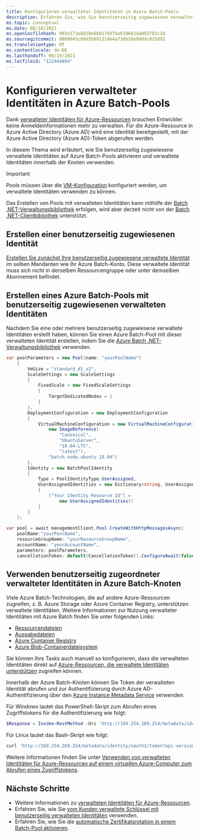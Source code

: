 ```yaml
---
title: Konfigurieren verwalteter Identitäten in Azure Batch-Pools
description: Erfahren Sie, wie Sie benutzerseitig zugewiesene verwaltete Identitäten auf Azure Batch-Pools aktivieren und verwaltete Identitäten innerhalb der Knoten verwenden.
ms.topic: conceptual
ms.date: 08/18/2021
ms.openlocfilehash: 903e173a6028e6bb574dfba618661da802702c2d
ms.sourcegitcommit: 8000045c09d3b091314b4a73db20e99ddc825d91
ms.translationtype: HT
ms.contentlocale: de-DE
ms.lasthandoff: 08/19/2021
ms.locfileid: "122444804"
---
```

# <a name="configure-managed-identities-in-batch-pools"></a>Konfigurieren verwalteter Identitäten in Azure Batch-Pools

Dank [verwalteter Identitäten für Azure-Ressourcen](../active-directory/managed-identities-azure-resources/overview.md) brauchen Entwickler keine Anmeldeinformationen mehr zu verwalten. Für die Azure-Ressource in Azure Active Directory (Azure AD) wird eine Identität bereitgestellt, mit der Azure Active Directory (Azure AD)-Token abgerufen werden.

In diesem Thema wird erläutert, wie Sie benutzerseitig zugewiesene verwaltete Identitäten auf Azure Batch-Pools aktivieren und verwaltete Identitäten innerhalb der Knoten verwenden.

> [!IMPORTANT]
> Pools müssen über die [VM-Konfiguration](nodes-and-pools.md#virtual-machine-configuration) konfiguriert werden, um verwaltete Identitäten verwenden zu können.
>
> Das Erstellen von Pools mit verwalteten Identitäten kann mithilfe der [Batch .NET-Verwaltungsbibliothek](/dotnet/api/overview/azure/batch#management-library) erfolgen, wird aber derzeit nicht von der [Batch .NET-Clientbibliothek](/dotnet/api/overview/azure/batch#client-library) unterstützt.

## <a name="create-a-user-assigned-identity"></a>Erstellen einer benutzerseitig zugewiesenen Identität

[Erstellen Sie zunächst Ihre benutzerseitig zugewiesene verwaltete Identität](../active-directory/managed-identities-azure-resources/how-to-manage-ua-identity-portal.md#create-a-user-assigned-managed-identity) im selben Mandanten wie Ihr Azure Batch-Konto. Diese verwaltete Identität muss sich nicht in derselben Ressourcengruppe oder unter demselben Abonnement befindet.

## <a name="create-a-batch-pool-with-user-assigned-managed-identities"></a>Erstellen eines Azure Batch-Pools mit benutzerseitig zugewiesenen verwalteten Identitäten

Nachdem Sie eine oder mehrere benutzerseitig zugewiesene verwaltete Identitäten erstellt haben, können Sie einen Azure Batch-Pool mit dieser verwalteten Identität erstellen, indem Sie die [Azure Batch .NET-Verwaltungsbibliothek](/dotnet/api/overview/azure/batch#management-library) verwenden.

```csharp
var poolParameters = new Pool(name: "yourPoolName")
    {
        VmSize = "standard_d1_v2",
        ScaleSettings = new ScaleSettings
        {
            FixedScale = new FixedScaleSettings
            {
                TargetDedicatedNodes = 1
            }
        },
        DeploymentConfiguration = new DeploymentConfiguration
        {
            VirtualMachineConfiguration = new VirtualMachineConfiguration(
                new ImageReference(
                    "Canonical",
                    "UbuntuServer",
                    "18.04-LTS",
                    "latest"),
                "batch.node.ubuntu 18.04")
        },
        Identity = new BatchPoolIdentity
        {
            Type = PoolIdentityType.UserAssigned,
            UserAssignedIdentities = new Dictionary<string, UserAssignedIdentities>
            {
                ["Your Identity Resource Id"] =
                    new UserAssignedIdentities()
            }
        }
    };

var pool = await managementClient.Pool.CreateWithHttpMessagesAsync(
    poolName:"yourPoolName",
    resourceGroupName: "yourResourceGroupName",
    accountName: "yourAccountName",
    parameters: poolParameters,
    cancellationToken: default(CancellationToken)).ConfigureAwait(false);    
```

## <a name="use-user-assigned-managed-identities-in-batch-nodes"></a>Verwenden benutzerseitig zugeordneter verwalteter Identitäten in Azure Batch-Knoten

Viele Azure Batch-Technologien, die auf andere Azure-Ressourcen zugreifen, z. B. Azure Storage oder Azure Container Registry, unterstützen verwaltete Identitäten. Weitere Informationen zur Nutzung verwalteter Identitäten mit Azure Batch finden Sie unter folgenden Links:

- [Ressourcendateien](resource-files.md)
- [Ausgabedateien](batch-task-output-files.md#specify-output-files-using-managed-identity)
- [Azure Container Registry](batch-docker-container-workloads.md#managed-identity-support-for-acr)
- [Azure Blob-Containerdateisystem](virtual-file-mount.md#azure-blob-container)

Sie können Ihre Tasks auch manuell so konfigurieren, dass die verwalteten Identitäten direkt auf [Azure-Ressourcen, die verwaltete Identitäten unterstützen](../active-directory/managed-identities-azure-resources/services-support-managed-identities.md) zugreifen können.

Innerhalb der Azure Batch-Knoten können Sie Token der verwalteten Identität abrufen und zur Authentifizierung durch Azure AD-Authentifizierung über den [Azure Instance Metadata Service](../virtual-machines/windows/instance-metadata-service.md) verwenden.

Für Windows lautet das PowerShell-Skript zum Abrufen eines Zugriffstokens für die Authentifizierung wie folgt:

```powershell
$Response = Invoke-RestMethod -Uri 'http://169.254.169.254/metadata/identity/oauth2/token?api-version=2018-02-01&resource={Resource App Id Url}' -Method GET -Headers @{Metadata="true"} 
```

Für Linux lautet das Bash-Skript wie folgt:

```bash
curl 'http://169.254.169.254/metadata/identity/oauth2/token?api-version=2018-02-01&resource={Resource App Id Url}' -H Metadata:true
```

Weitere Informationen finden Sie unter [Verwenden von verwalteten Identitäten für Azure-Ressourcen auf einem virtuellen Azure-Computer zum Abrufen eines Zugriffstokens](../active-directory/managed-identities-azure-resources/how-to-use-vm-token.md).

## <a name="next-steps"></a>Nächste Schritte

- Weitere Informationen zu [verwalteten Identitäten für Azure-Ressourcen](../active-directory/managed-identities-azure-resources/overview.md).
- Erfahren Sie, wie Sie [vom Kunden verwaltete Schlüssel mit benutzerseitig verwalteten Identitäten](batch-customer-managed-key.md) verwenden.
- Erfahren Sie, wie Sie die [automatische Zertifikatsrotation in einem Batch-Pool aktivieren](automatic-certificate-rotation.md).
